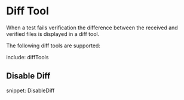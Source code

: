 # Diff Tool

When a test fails verification the difference between the received and verified files is displayed in a diff tool.

The following diff tools are supported:

include: diffTools


## Disable Diff

snippet: DisableDiff
